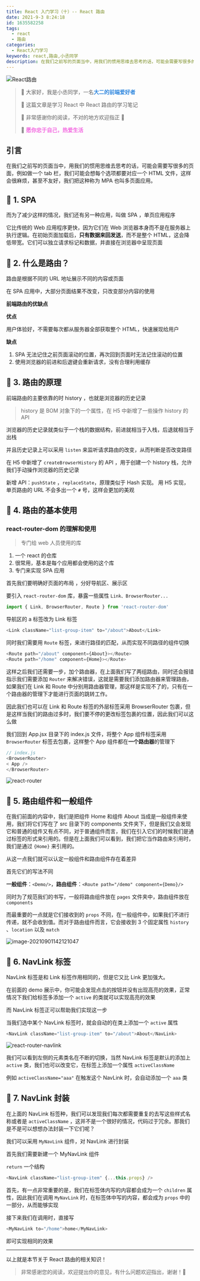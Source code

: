```yaml
---
title: React 入门学习（十）-- React 路由
date: 2021-9-3 8:24:18
id: 1635582258
tags:
  - react
  - 路由
categories:
  - React入门学习
keywords: react,路由,小丞同学
description: 在我们之前写的页面当中，用我们的惯用思维去思考的话，可能会需要写很多的页面，例如做一个 tab 栏，这些都叫 MPA，现在一般采用 SPA 模式
---
```


![React路由](https://ljcimg.oss-cn-beijing.aliyuncs.com/img/react-%E8%B7%AF%E7%94%B1.gif)

> 📢 大家好，我是小丞同学，一名<font color=#2e86de>**大二的前端爱好者**</font>
>
> 📢 这篇文章是学习 React 中 React 路由的学习笔记
>
> 📢 非常感谢你的阅读，不对的地方欢迎指正 🙏
>
> 📢 <font color=#f368e0>**愿你忠于自己，热爱生活**</font>

## 引言

在我们之前写的页面当中，用我们的惯用思维去思考的话，可能会需要写很多的页面，例如做一个 tab 栏，我们可能会想每个选项都要对应一个 HTML 文件，这样会很麻烦，甚至不友好，我们把这种称为 MPA 也叫多页面应用。

## 🍕 1. SPA

而为了减少这样的情况，我们还有另一种应用，叫做 SPA ，单页应用程序

它比传统的 Web 应用程序更快，因为它们在 Web 浏览器本身而不是在服务器上执行逻辑。在初始页面加载后，**只有数据来回发送**，而不是整个 HTML，这会降低带宽。它们可以独立请求标记和数据，并直接在浏览器中呈现页面

## 🍔 2. 什么是路由？

路由是根据不同的 URL 地址展示不同的内容或页面

在 SPA 应用中，大部分页面结果不改变，只改变部分内容的使用

**前端路由的优缺点**

**优点**

用户体验好，不需要每次都从服务器全部获取整个 HTML，快速展现给用户

**缺点**

1. SPA 无法记住之前页面滚动的位置，再次回到页面时无法记住滚动的位置
2. 使用浏览器的前进和后退键会重新请求，没有合理利用缓存

## 🍟 3. 路由的原理

前端路由的主要依靠的时 history ，也就是浏览器的历史记录

> history 是 BOM 对象下的一个属性，在 H5 中新增了一些操作 history 的 API

浏览器的历史记录就类似于一个栈的数据结构，前进就相当于入栈，后退就相当于出栈

并且历史记录上可以采用 `listen` 来监听请求路由的改变，从而判断是否改变路径

在 H5 中新增了 `createBrowserHistory` 的 API ，用于创建一个 history 栈，允许我们手动操作浏览器的历史记录

新增 API：`pushState` ，`replaceState`，原理类似于 Hash 实现。 用 H5 实现，单页路由的 URL 不会多出一个 `#` 号，这样会更加的美观

## 🌭 4. 路由的基本使用

### react-router-dom 的理解和使用

> 专门给 web 人员使用的库

1. 一个 react 的仓库
2. 很常用，基本是每个应用都会使用的这个库
3. 专门来实现 SPA 应用

首先我们要明确好页面的布局 ，分好导航区、展示区

要引入 `react-router-dom` 库，暴露一些属性 `Link、BrowserRouter...`

```js
import { Link, BrowserRouter, Route } from 'react-router-dom'
```

导航区的 a 标签改为 Link 标签

```js
<Link className="list-group-item" to="/about">About</Link>
```

同时我们需要用 `Route` 标签，来进行路径的匹配，从而实现不同路径的组件切换

```js
<Route path="/about" component={About}></Route>
<Route path="/home" component={Home}></Route>
```

这样之后我们还需要一步，加个路由器，在上面我们写了两组路由，同时还会报错指示我们需要添加 `Router` 来解决错误，这就是需要我们添加路由器来管理路由，如果我们在 Link 和 Route 中分别用路由器管理，那这样是实现不了的，只有在一个路由器的管理下才能进行页面的跳转工作。

因此我们也可以在 Link 和 Route 标签的外层标签采用 BrowserRouter 包裹，但是这样当我们的路由过多时，我们要不停的更改标签包裹的位置，因此我们可以这么做

我们回到 App.jsx 目录下的 index.js 文件，将整个 App 组件标签采用 `BrowserRouter` 标签去包裹，这样整个 App 组件都在**一个路由器**的管理下

```js
// index.js
<BrowserRouter>
< App />
</BrowserRouter>
```

![react-router](https://ljcimg.oss-cn-beijing.aliyuncs.com/img/react-router.gif)

## 🍿 5. 路由组件和一般组件

在我们前面的内容中，我们是把组件 Home 和组件 About 当成是一般组件来使用，我们将它们写在了 src 目录下的 components 文件夹下，但是我们又会发现它和普通的组件又有点不同，对于普通组件而言，我们在引入它们的时候我们是通过标签的形式来引用的。但是在上面我们可以看到，我们把它当作路由来引用时，我们是通过 `{Home}` 来引用的。

从这一点我们就可以认定一般组件和路由组件存在着差异

首先它们的写法不同

**一般组件**：`<Demo/>`，**路由组件**：`<Route path="/demo" component={Demo}/>`

同时为了规范我们的书写，一般将路由组件放在 `pages` 文件夹中，路由组件放在 `components` 

而最重要的一点就是它们接收到的 `props` 不同，在一般组件中，如果我们不进行传递，就不会收到值。而对于路由组件而言，它会接收到 3 个固定属性 `history` 、`location` 以及 `match` 

![image-20210901142121047](https://ljcimg.oss-cn-beijing.aliyuncs.com/img/image-20210901142121047.png)

## 🍛 6. NavLink 标签

NavLink 标签是和 Link 标签作用相同的，但是它又比 Link 更加强大。

在前面的 demo 展示中，你可能会发现点击的按钮并没有出现高亮的效果，正常情况下我们给标签多添加一个 `active`  的类就可以实现高亮的效果

而 NavLink 标签正可以帮助我们实现这一步

当我们选中某个 NavLink 标签时，就会自动的在类上添加一个 `active` 属性

```js
<NavLink className="list-group-item" to="/about">About</NavLink>
```

![react-router-navlink](https://ljcimg.oss-cn-beijing.aliyuncs.com/img/react-router-navlink.gif)

我们可以看到左侧的元素类名在不断的切换，当然 NavLink 标签是默认的添加上 `active` 类，我们也可以改变它，在标签上添加一个属性 `activeClassName` 

例如 `activeClassName="aaa"` 在触发这个 NavLink 时，会自动添加一个 `aaa` 类

## 🥩 7. NavLink 封装

在上面的 NavLink 标签种，我们可以发现我们每次都需要重复的去写这些样式名称或者是 `activeClassName` ，这并不是一个很好的情况，代码过于冗余。那我们是不是可以想想办法封装一下它们呢？

我们可以采用 `MyNavLink` 组件，对 NavLink 进行封装

首先我们需要新建一个 MyNavLink 组件

`return` 一个结构

```js
<NavLink className="list-group-item" {...this.props} />
```

首先，有一点非常重要的是，我们在标签体内写的内容都会成为一个 `children` 属性，因此我们在调用 `MyNavLink` 时，在标签体中写的内容，都会成为 `props` 中的一部分，从而能够实现

接下来我们在调用时，直接写

```js
<MyNavLink to="/home">home</MyNavLink>
```

即可实现相同的效果

---

以上就是本节关于 React 路由的相关知识！

> 非常感谢您的阅读，欢迎提出你的意见，有什么问题欢迎指出，谢谢！🎈